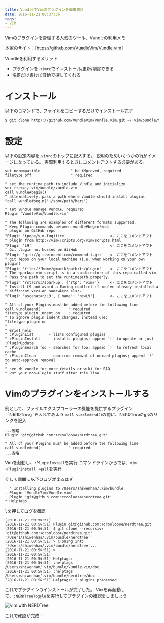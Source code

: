 ```yaml
---
title: VundleでVimのプラグインを簡単管理
date: 2016-11-21 00:37:36
tags:
- VIM
---
```

Vimのプラグインを管理する人気のツール、Vundleの利用メモ

本家のサイト：[https://github.com/VundleVim/Vundle.vim]

Vundleを利用するメリット
- プラグインを`.vimrc`でインストール/更新/削除できる
- 名前だけ書けば自動で探してくれる

# インストール
以下のコマンドで、ファイルをコピーするだけでインストール完了

```Bash
$ git clone https://github.com/VundleVim/Vundle.vim.git ~/.vim/bundle/Vundle.vim
```


# 設定
以下の設定内容を`.vimrc`のトップに記入する。
説明のためいくつかの行がイメージになっている。
実際利用するときにコメントアウトする必要がある。

```.vimrc
set nocompatible              " be iMproved, required
filetype off                  " required

" set the runtime path to include Vundle and initialize
set rtp+=~/.vim/bundle/Vundle.vim
call vundle#begin()
" alternatively, pass a path where Vundle should install plugins
"call vundle#begin('~/some/path/here')

" let Vundle manage Vundle, required
Plugin 'VundleVim/Vundle.vim'

" The following are examples of different formats supported.
" Keep Plugin commands between vundle#begin/end.
" plugin on GitHub repo
"Plugin 'tpope/vim-fugitive'                    <- ここをコメントアウト
" plugin from http://vim-scripts.org/vim/scripts.html
"Plugin 'L9'                                    <- ここをコメントアウト
" Git plugin not hosted on GitHub
"Plugin 'git://git.wincent.com/command-t.git'   <- ここをコメントアウト
" git repos on your local machine (i.e. when working on your own plugin)
"Plugin 'file:///home/gmarik/path/to/plugin'    <- ここをコメントアウト
" The sparkup vim script is in a subdirectory of this repo called vim.
" Pass the path to set the runtimepath properly.
"Plugin 'rstacruz/sparkup', {'rtp': 'vim/'}     <- ここをコメントアウト
" Install L9 and avoid a Naming conflict if you've already installed a
" different version somewhere else.
"Plugin 'ascenator/L9', {'name': 'newL9'}       <- ここをコメントアウト

" All of your Plugins must be added before the following line
call vundle#end()            " required
filetype plugin indent on    " required
" To ignore plugin indent changes, instead use:
"filetype plugin on
"
" Brief help
" :PluginList       - lists configured plugins
" :PluginInstall    - installs plugins; append `!` to update or just :PluginUpdate
" :PluginSearch foo - searches for foo; append `!` to refresh local cache
" :PluginClean      - confirms removal of unused plugins; append `!` to auto-approve removal
"
" see :h vundle for more details or wiki for FAQ
" Put your non-Plugin stuff after this line
```

# Vimのプラグインをインストールする
例として、ファイルエクスプローラーの機能を提供するプラグイン「NERDTree」を入れてみよう
`call vundle#end()`の前に、NERDTreeのgitのリンクを記入

```.vimrc
...省略
Plugin 'git@github.com:scrooloose/nerdtree.git'

" All of your Plugins must be added before the following line
call vundle#end()            " required
...省略
```

Vimを起動し、`:PluginInstall`を実行
コマンドラインからでは、`vim +PluginInstall +qall`を実行

そして画面に以下のログが出るはず

```
  " Installing plugins to /Users/shiwenhan/.vim/bundle     
. Plugin 'VundleVim/Vundle.vim'                            
. Plugin 'git@github.com:scrooloose/nerdtree.git'          
* Helptags                                                 
```

`l`を押してログを確認
```
[2016-11-21 00:56:51]                                       
[2016-11-21 00:56:51] Plugin git@github.com:scrooloose/nerdtree.git
[2016-11-21 00:56:51] $ git clone --recursive 'git@github.com:scrooloose/nerdtree.git' '/Users/shiwenhan/.vim/bundle/nerdtree'
[2016-11-21 00:56:51] > Cloning into '/Users/shiwenhan/.vim/bundle/nerdtree'...
[2016-11-21 00:56:51] >                                     
[2016-11-21 00:56:51]                                       
[2016-11-21 00:56:51] Helptags:                             
[2016-11-21 00:56:51] :helptags /Users/shiwenhan/.vim/bundle/Vundle.vim/doc
[2016-11-21 00:56:51] :helptags /Users/shiwenhan/.vim/bundle/nerdtree/doc
[2016-11-21 00:56:51] Helptags: 2 plugins processed         
```

これでプラグインのインストールが完了した。
Vimを再起動して、`:NERDTreeToggle`を実行してプラグインの確認をしましょう

![vim with NERDTree](/img/vim_NERDTree.png)

これで確認が完成！
